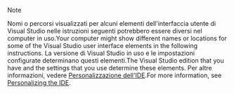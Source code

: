 
> [!NOTE]
> <span data-ttu-id="40ed4-101">Nomi o percorsi visualizzati per alcuni elementi dell'interfaccia utente di Visual Studio nelle istruzioni seguenti potrebbero essere diversi nel computer in uso.</span><span class="sxs-lookup"><span data-stu-id="40ed4-101">Your computer might show different names or locations for some of the Visual Studio user interface elements in the following instructions.</span></span> <span data-ttu-id="40ed4-102">La versione di Visual Studio in uso e le impostazioni configurate determinano questi elementi.</span><span class="sxs-lookup"><span data-stu-id="40ed4-102">The Visual Studio edition that you have and the settings that you use determine these elements.</span></span> <span data-ttu-id="40ed4-103">Per altre informazioni, vedere [Personalizzazione dell'IDE](https://docs.microsoft.com/visualstudio/ide/personalizing-the-visual-studio-ide).</span><span class="sxs-lookup"><span data-stu-id="40ed4-103">For more information, see [Personalizing the IDE](https://docs.microsoft.com/visualstudio/ide/personalizing-the-visual-studio-ide).</span></span>